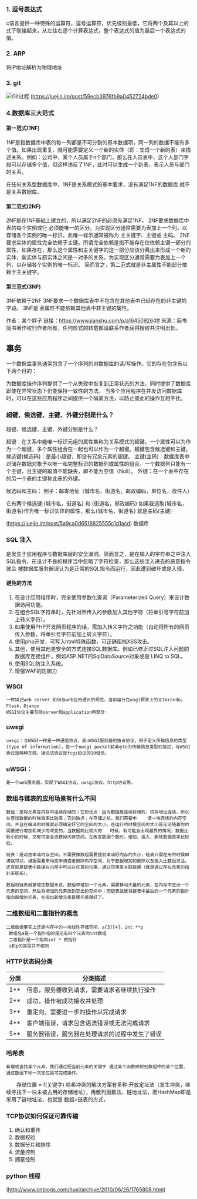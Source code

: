 ### 1. 逗号表达式
  c语言提供一种特殊的运算符，逗号运算符，优先级别最低，它将两个及其以上的式子联接起来，从左往右逐个计算表达式，整个表达式的值为最后一个表达式的值。

### 2. ARP
  将IP地址解析为物理地址
### 3. git
  ![Git过程](https://user-gold-cdn.xitu.io/2017/10/22/47ecaa2f458807fa3793b1b589aeaadd?imageslim)
  (https://juejin.im/post/59ecb3976fb9a0452724bde0)
### 4.数据库三大范式
   #### 第一范式(1NF)
  1NF是指数据库中表的每一列都是不可分割的基本数据项，同一列的数据不能有多个值。如果出现重复，就可能需要定义一个新的实体（即：生成一个新的表）来描述关系。例如：公司中，某个人员属于n个部门，那么在人员表中，这个人部门字段可以存储多个值，但这样违反了1NF，此时可以生成一个新表，表示人员与部门的关系。

  在任何关系型数据库中，1NF是关系模式的基本要求，没有满足1NF的数据库 就不是关系数据库。

   #### 第二范式(2NF)
  2NF是在1NF基础上建立的，所以满足2NF的必须先满足1NF。
  2NF要求数据库中表的每个实例或行 必须能唯一的区分。为实现区分通常需要为表加上一个列，以存储各个实例的唯一标识。此唯一标示通常被称为 主关键字、主键或 主码。
  2NF要求实体的属性完全依赖于主键。所谓完全依赖是指不能存在仅依赖主键一部分的属性，如果存在，那么这个属性和主关键字的这一部分应该分离出来形成一个新的实体，新实体与原实体之间是一对多的关系。为实现区分通常需要为表加上一个列，以存储各个实例的唯一标识。
  简而言之，第二范式就是非主属性不能部分依赖于主关键字。
  #### 第三范式(3NF)
  3NF依赖于2NF
  3NF要求一个数据库表中不包含在其他表中已经存在的非主键的字段。
  3NF是 表属性不能依赖其他表中非主键的属性。

  作者：某个胖子
  链接：https://www.jianshu.com/p/a164509264ff
  來源：简书
  简书著作权归作者所有，任何形式的转载都请联系作者获得授权并注明出处。
## 事务
  一个数据库事务通常包含了一个序列的对数据库的读/写操作。它的存在包含有以下两个目的：
  
  为数据库操作序列提供了一个从失败中恢复到正常状态的方法，同时提供了数据库即使在异常状态下仍能保持一致性的方法。
  当多个应用程序在并发访问数据库时，可以在这些应用程序之间提供一个隔离方法，以防止彼此的操作互相干扰。
### 超键、候选键、主键、外键分别是什么？

  超键、候选键、主键、外键分别是什么？


  超键：在关系中能唯一标识元组的属性集称为关系模式的超键。一个属性可以为作为一个超键，多个属性组合在一起也可以作为一个超键。超键包含候选键和主键。
  候选键(候选码)：是最小超键，即没有冗余元素的超键。
  主键(主码)：数据库表中对储存数据对象予以唯一和完整标识的数据列或属性的组合。一个数据列只能有一个主键，且主键的取值不能缺失，即不能为空值（Null）。
  外键：在一个表中存在的另一个表的主键称此表的外键。

  候选码和主码：
  例子：邮寄地址（城市名，街道名，邮政编码，单位名，收件人）

  它有两个候选键:{城市名，街道名} 和 {街道名，邮政编码}
  如果我选取{城市名，街道名}作为唯一标识实体的属性，那么{城市名，街道名} 就是主码(主键)

(https://juejin.im/post/5a9ca0d6518825555c1d1acd)  数据库

### SQL 注入
  是发生于应用程序与数据库层的安全漏洞。简而言之，是在输入的字符串之中注入SQL指令，在设计不良的程序当中忽略了字符检查，那么这些注入进去的恶意指令就会   被数据库服务器误认为是正常的SQL指令而运行，因此遭到破坏或是入侵。
  #### 避免的方法
  1. 在设计应用程序时，完全使用参数化查询（Parameterized Query）来设计数据访问功能。
  2. 在组合SQL字符串时，先针对所传入的参数加入其他字符（将单引号字符前加上转义字符）。
  3. 如果使用PHP开发网页程序的话，需加入转义字符之功能（自动将所有的网页传入参数，将单引号字符前加上转义字符）。
  4. 使用php开发，可写入html特殊函数，可正确阻挡XSS攻击。
  5. 其他，使用其他更安全的方式连接SQL数据库。例如已修正过SQL注入问题的数据库连接组件，例如ASP.NET的SqlDataSource对象或是 LINQ to SQL。
  6. 使用SQL防注入系统。
  7. 增强WAF的防御力
  
  ### WSGI
    一种描述web server 如何与web应用通讯的规范，当前运行在wsgi框架上的又Torando，Flask，Django
    WSGI协议主要包括server和application两部分：

  ###  uwsgi
    uwsgi：与WSGI一样是一种通信协议，是uWSGI服务器的独占协议，用于定义传输信息的类型(type of information)，每一个uwsgi packet前4byte为传输信息类型的描述，与WSGI协议是两种东西，据说该协议是fcgi协议的10倍快。

  ### uWSGI：
    是一个web服务器，实现了WSGI协议、uwsgi协议、http协议等。
  ### 数组与链表的应用场景有什么不同
    数组：是将元素在内存中连续存储的；它的优点：因为数据是连续存储的，内存地址连续，所以在查找数据的时候效率比较高；它的缺点：在存储之前，我们需要申    请一块连续的内存空间，并且在编译的时候就必须确定好它的空间的大小。在运行的时候空间的大小是无法随着你的需要进行增加和减少而改变的，当数据两比较大的   时候，有可能会出现越界的情况，数据比较小的时候，又有可能会浪费掉内存空间。在改变数据个数时，增加、插入、删除数据效率比较低。

    链表：是动态申请内存空间，不需要像数组需要提前申请好内存的大小，链表只需在用的时候申请就可以，根据需要来动态申请或者删除内存空间，对于数据增加和删除以及插入比数组灵活。还有就是链表中数据在内存中可以在任意的位置，通过应用来关联数据（就是通过存在元素的指针来联系）。

    数组和链表就拿增加数据来说，数组中增加一个元素，需要移动大量的元素，在内存中空出一个元素的空间，然后将增加的元素放到空出的空间中；而链表就是将链表中最后的一个元素的指针指向新增的元素，在指出新增元素是尾元素就好了。
 ### 二维数组和二重指针的概念
    二维数组事实上还是内存中的一块线性存储空间，a[3][4]，int **p
     数组名a是一个指针指的是还有四个元素的int数组
     二级指针是一个指向int * 的指针
     a和p的类型并不相同
 ### HTTP状态码分类
分类|分类描述
----|-----
1**|信息，服务器收到请求，需要请求者继续执行操作
2**|成功，操作被成功接收并处理
3**|重定向，需要进一步的操作以完成请求
4**|客户端错误，请求包含语法错误或无法完成请求
5**|服务器错误，服务器在处理请求的过程中发生了错误
### 哈希表
    新增或查找某个元素，我们通过把当前元素的关键字 通过某个函数映射到数组中的某个位置，通过数组下标一次定位就可完成操作。
　　存储位置 = f(关键字)
    哈希冲突的解决方案有多种:开放定址法（发生冲突，继续寻找下一块未被占用的存储地址），再散列函数法，链地址法，而HashMap即是采用了链地址法，也就是      数组+链表的方式，
### TCP协议如何保证可靠传输
  1. 确认和重传
  2. 数据校验
  3. 数据分片和排序
  4. 流量控制
  5. 拥塞控制
### python 线程
  (http://www.cnblogs.com/huxi/archive/2010/06/26/1765808.html)
